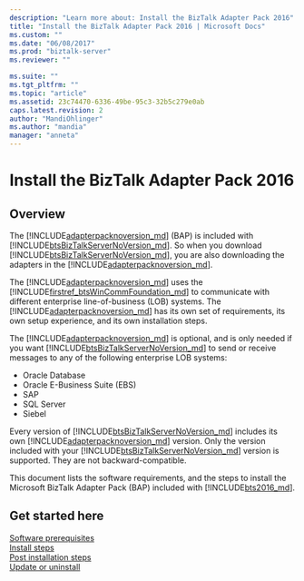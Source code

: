 ```yaml
---
description: "Learn more about: Install the BizTalk Adapter Pack 2016"
title: "Install the BizTalk Adapter Pack 2016 | Microsoft Docs"
ms.custom: ""
ms.date: "06/08/2017"
ms.prod: "biztalk-server"
ms.reviewer: ""

ms.suite: ""
ms.tgt_pltfrm: ""
ms.topic: "article"
ms.assetid: 23c74470-6336-49be-95c3-32b5c279e0ab
caps.latest.revision: 2
author: "MandiOhlinger"
ms.author: "mandia"
manager: "anneta"
---
```

# Install the BizTalk Adapter Pack 2016
## Overview

The [!INCLUDE[adapterpacknoversion_md](../includes/adapterpacknoversion-md.md)] (BAP) is included with [!INCLUDE[btsBizTalkServerNoVersion_md](../includes/btsbiztalkservernoversion-md.md)]. So when you download [!INCLUDE[btsBizTalkServerNoVersion_md](../includes/btsbiztalkservernoversion-md.md)], you are also downloading the adapters in the [!INCLUDE[adapterpacknoversion_md](../includes/adapterpacknoversion-md.md)]. 

The [!INCLUDE[adapterpacknoversion_md](../includes/adapterpacknoversion-md.md)] uses the [!INCLUDE[firstref_btsWinCommFoundation_md](../includes/firstref-btswincommfoundation-md.md)] to communicate with different enterprise line-of-business (LOB) systems. The [!INCLUDE[adapterpacknoversion_md](../includes/adapterpacknoversion-md.md)] has its own set of requirements, its own setup experience, and its own installation steps. 

The [!INCLUDE[adapterpacknoversion_md](../includes/adapterpacknoversion-md.md)] is optional, and is only needed if you want [!INCLUDE[btsBizTalkServerNoVersion_md](../includes/btsbiztalkservernoversion-md.md)] to send or receive messages to any of the following enterprise LOB systems: 

* Oracle Database
* Oracle E-Business Suite (EBS)
* SAP
* SQL Server
* Siebel

Every version of [!INCLUDE[btsBizTalkServerNoVersion_md](../includes/btsbiztalkservernoversion-md.md)] includes its own [!INCLUDE[adapterpacknoversion_md](../includes/adapterpacknoversion-md.md)] version. Only the version included with your [!INCLUDE[btsBizTalkServerNoVersion_md](../includes/btsbiztalkservernoversion-md.md)] version is supported. They are not backward-compatible.

This document lists the software requirements, and the steps to install the Microsoft BizTalk Adapter Pack (BAP) included with [!INCLUDE[bts2016_md](../includes/bts2016-md.md)]. 

## Get started here
[Software prerequisites](../adapters-and-accelerators/software-prerequisites-for-biztalk-adapter-pack-2016.md)  
[Install steps](../adapters-and-accelerators/installing-the-biztalk-adapter-pack-2016.md)  
[Post installation steps](../adapters-and-accelerators/post-installation-steps-for-biztalk-adapter-pack-2016.md)  
[Update or uninstall](../adapters-and-accelerators/update-or-uninstall-the-biztalk-adapter-pack-2016.md)
